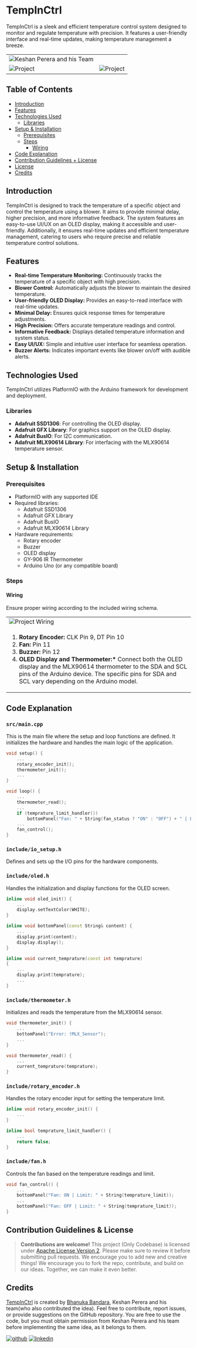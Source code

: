 # TempInCtrl

TempInCtrl is a sleek and efficient temperature control system designed to monitor and regulate temperature with precision. It features a user-friendly interface and real-time updates, making temperature management a breeze.

<table>
    <tr colspan="2">
        <td><img src="/README.Files/Team.jpg" alt="Keshan Perera and his Team" /></td>
    </tr>
    <tr>
        <td><img src="/README.Files/main.gif" alt="Project" /></td>
         <td><img src="/README.Files/Preview.jpg" alt="Project" /></td>
    </tr>
</table>

## Table of Contents
- [Introduction](#introduction)
- [Features](#features)
- [Technologies Used](#technologies-used)
    - [Libraries](#libraries)
- [Setup & Installation](#setup--installation)
    - [Prerequisites](#prerequisites)
    - [Steps](#steps)
        - [Wiring](#wiring)
- [Code Explanation](#code-explanation)
- [Contribution Guidelines + License](#contribution-guidelines-&-license)
- [License](#license)
- [Credits](#Credits)

## Introduction

TempInCtrl is designed to track the temperature of a specific object and control the temperature using a blower. It aims to provide minimal delay, higher precision, and more informative feedback. The system features an easy-to-use UI/UX on an OLED display, making it accessible and user-friendly. Additionally, it ensures real-time updates and efficient temperature management, catering to users who require precise and reliable temperature control solutions.

## Features

- **Real-time Temperature Monitoring:** Continuously tracks the temperature of a specific object with high precision.
- **Blower Control:** Automatically adjusts the blower to maintain the desired temperature.
- **User-friendly OLED Display:** Provides an easy-to-read interface with real-time updates.
- **Minimal Delay:** Ensures quick response times for temperature adjustments.
- **High Precision:** Offers accurate temperature readings and control.
- **Informative Feedback:** Displays detailed temperature information and system status.
- **Easy UI/UX:** Simple and intuitive user interface for seamless operation.
- **Buzzer Alerts:** Indicates important events like blower on/off with audible alerts.

## Technologies Used

TempInCtrl utilizes PlatformIO with the Arduino framework for development and deployment.

### Libraries

- **Adafruit SSD1306**: For controlling the OLED display.
- **Adafruit GFX Library**: For graphics support on the OLED display.
- **Adafruit BusIO**: For I2C communication.
- **Adafruit MLX90614 Library**: For interfacing with the MLX90614 temperature sensor.


## Setup & Installation

### Prerequisites

- PlatformIO with any supported IDE
- Required libraries:
    - Adafruit SSD1306
    - Adafruit GFX Library
    - Adafruit BusIO
    - Adafruit MLX90614 Library
- Hardware requirements:
    - Rotary encoder
    - Buzzer
    - OLED display
    - GY-906 IR Thermometer
    - Arduino Uno (or any compatible board)

### Steps

#### Wiring

Ensure proper wiring according to the included wiring schema.

<table>
    <tr>
        <td><img src="https://github.com/user-attachments/assets/454f3f92-afbb-4e2e-a68d-5c3f5b85ef94" alt="Project Wiring" /></td>
    </tr>
     <tr>
     <td>
            <ol>
                <li><strong>Rotary Encoder:</strong> CLK Pin 9, DT Pin 10</li>
                <li><strong>Fan:</strong> Pin 11</li>
                <li><strong>Buzzer:</strong> Pin 12</li>
                <li><strong>OLED Display and Thermometer:*</strong> Connect both the OLED display and the MLX90614 thermometer to the SDA and SCL pins of the Arduino device. The specific pins for SDA and SCL vary depending on the Arduino model.</li>
            </ol>
     </td>
     </tr>
</table>

## Code Explanation
### `src/main.cpp`
This is the main file where the setup and loop functions are defined. It initializes the hardware and handles the main logic of the application.
```c++
void setup() {
    ...
    rotary_encoder_init();
    thermometer_init();
    ...
}

void loop() {
    ...
    thermometer_read();
    ...
    if (temprature_limit_handler())
        bottomPanel("Fan: " + String(fan_status ? "ON" : "OFF") + " | Limit: " + String(temprature_limit));
    ...
    fan_control();
}
```

### `include/io_setup.h`
Defines and sets up the I/O pins for the hardware components.

### `include/oled.h`
Handles the initialization and display functions for the OLED screen.
```c++
inline void oled_init() {
    ...
    display.setTextColor(WHITE);
}

inline void bottomPanel(const String& content) {
    ...
    display.print(content);
    display.display();
}

inline void current_temprature(const int temprature)
{
    ...
    display.print(temprature);
    ...
}
```

### `include/thermometer.h`
Initializes and reads the temperature from the MLX90614 sensor.
```c++
void thermometer_init() {
    ...
    bottomPanel("Error: !MLX_Sensor");
    ...
}

void thermometer_read() {
    ...
    current_temprature(temprature);
}
```

### `include/rotary_encoder.h`
Handles the rotary encoder input for setting the temperature limit.
```c++
inline void rotary_encoder_init() {
    ...
}

inline bool temprature_limit_handler() {
    ...
    return false;
}
```

### `include/fan.h`
Controls the fan based on the temperature readings and limit.
```c++
void fan_control() {
    ...
    bottomPanel("Fan: ON | Limit: " + String(temprature_limit));
    ...
    bottomPanel("Fan: OFF | Limit: " + String(temprature_limit));
}
```


## Contribution Guidelines & License
> **Contributions are welcome!**
> This project (Only Codebase) is licensed under [Apache License Version 2](LICENSE). Please make sure to review it before submitting pull requests. We encourage you to add new and creative things! We encourage you to fork the repo, contribute, and build on our ideas. Together, we can make it even better.

## Credits
[TempInCtrl](https://github.com/mrbhanukab/TempInCtrl) is created by [Bhanuka Bandara](https://github.com/mrbhanukab), Keshan Perera and his team(who also contributed the idea). Feel free to contribute, report issues, or provide suggestions on the GitHub repository. You are free to use the code, but you must obtain permission from Keshan Perera and his team before implementing the same idea, as it belongs to them.

[![github](https://img.shields.io/badge/GitHub-100000?style=for-the-badge&logo=github&logoColor=white)](https://github.com/mrbhanukab)
[![linkedin](https://img.shields.io/badge/LinkedIn-0077B5?style=for-the-badge&logo=linkedin&logoColor=white)](https://www.linkedin.com/in/bhanuka-bandara-8a209420a)
